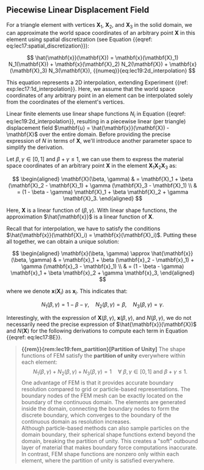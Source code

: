 ## Piecewise Linear Displacement Field

For a triangle element with vertices $\mathbf{X}_1$, $\mathbf{X}_2$, and $\mathbf{X}_3$ in the solid domain, we can approximate the world space coordinates of an arbitrary point $\mathbf{X}$ in this element using spatial discretization (see Equation {{eqref: eq:lec17:spatial_discretization}}):

$$
\hat{\mathbf{x}}(\mathbf{X}) = \mathbf{x}(\mathbf{X}_1) N_1(\mathbf{X}) + \mathbf{x}(\mathbf{X}_2) N_2(\mathbf{X}) + \mathbf{x}(\mathbf{X}_3) N_3(\mathbf{X}),
{{numeq}}{eq:lec19:2d_interpolation}
$$

This equation represents a 2D interpolation, extending Experiment {{ref: exp:lec17:1d_interpolation}}. Here, we assume that the world space coordinates of any arbitrary point in an element can be interpolated solely from the coordinates of the element's vertices.

Linear finite elements use linear shape functions $N_i$ in Equation {{eqref: eq:lec19:2d_interpolation}}, resulting in a piecewise linear (per triangle) displacement field $\mathbf{u} = \hat{\mathbf{x}}(\mathbf{X}) - \mathbf{X}$ over the entire domain. Before providing the precise expression of $N$ in terms of $\mathbf{X}$, we'll introduce another parameter space to simplify the derivation.

Let $\beta, \gamma \in [0,1]$ and $\beta + \gamma \leq 1$, we can use them to express the material space coordinates of an arbitrary point $\mathbf{X}$ in the element $\mathbf{X}_1 \mathbf{X}_2 \mathbf{X}_3$ as:

$$
\begin{aligned}
    \mathbf{X}(\beta, \gamma) & = \mathbf{X}_1 + \beta (\mathbf{X}_2 - \mathbf{X}_1) + \gamma (\mathbf{X}_3 - \mathbf{X}_1) \\
    & = (1 - \beta - \gamma) \mathbf{X}_1 + \beta \mathbf{X}_2 + \gamma \mathbf{X}_3.
\end{aligned}
$$

Here, $\mathbf{X}$ is a linear function of $(\beta, \gamma)$. With linear shape functions, the approximation $\hat{\mathbf{x}}$ is a linear function of $\mathbf{X}$.

Recall that for interpolation, we have to satisfy the conditions $\hat{\mathbf{x}}(\mathbf{X}_i) = \mathbf{x}(\mathbf{X}_i)$. Putting these all together, we can obtain a unique solution:

$$
\begin{aligned}
    \mathbf{x}(\beta, \gamma) \approx \hat{\mathbf{x}}(\beta, \gamma) & = \mathbf{x}_1 + \beta (\mathbf{x}_2 - \mathbf{x}_1) + \gamma (\mathbf{x}_3 - \mathbf{x}_1) \\
    & = (1 - \beta - \gamma) \mathbf{x}_1 + \beta \mathbf{x}_2 + \gamma \mathbf{x}_3,
\end{aligned}
$$

where we denote $\mathbf{x}(\mathbf{X}_i)$ as $\mathbf{x}_i$. This indicates that:

$$
N_1(\beta, \gamma) = 1 - \beta - \gamma, \quad N_2(\beta, \gamma) = \beta, \quad N_3(\beta, \gamma) = \gamma.
$$

Interestingly, with the expression of $\mathbf{X}(\beta, \gamma)$, $\mathbf{x}(\beta, \gamma)$, and $N(\beta, \gamma)$, we do not necessarily need the precise expression of $\hat{\mathbf{x}}(\mathbf{X})$ and $N(\mathbf{X})$ for the following derivations to compute each term in Equation {{eqref: eq:lec17:BE}}.

> **{{rem}}{rem:lec19:fem_partition}[Partition of Unity]** The shape functions of FEM satisfy the **partition of unity** everywhere within each element:
$$
N_1(\beta, \gamma) + N_2(\beta, \gamma) + N_3(\beta, \gamma) = 1 \quad \forall \ \beta, \gamma \in [0, 1] \ \text{and} \ \beta + \gamma \leq 1.
$$
> One advantage of FEM is that it provides accurate boundary resolution compared to grid or particle-based representations. The boundary nodes of the FEM mesh can be exactly located on the boundary of the continuous domain. The elements are generated inside the domain, connecting the boundary nodes to form the discrete boundary, which converges to the boundary of the continuous domain as resolution increases.  
> Although particle-based methods can also sample particles on the domain boundary, their spherical shape functions extend beyond the domain, breaking the partition of unity. This creates a "soft" outbound layer of material that makes boundary force computations inaccurate. In contrast, FEM shape functions are nonzero only within each element, where the partition of unity is satisfied everywhere.

